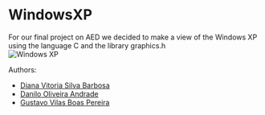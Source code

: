 # WindowsXP
For our final project on AED we decided to make a view of the Windows XP using the language C and the library graphics.h  <br>
<img src="https://www.lifewire.com/thmb/FCfnemlWXwHZeHd0-lyHf0ayMiI=/1500x0/filters:no_upscale():max_bytes(150000):strip_icc()/windows-xp-splash-screen-5a6798008e1b6e001a112d7c.png" alt="Windows XP">

Authors:
  - [Diana Vitoria Silva Barbosa](https://github.com/dsanabarb)
  - [Danilo Oliveira Andrade](https://github.com/Dandradedev)
  - [Gustavo Vilas Boas Pereira](https://github.com/gustavo-vb)
